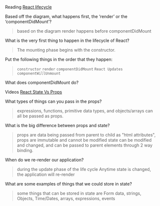 Reading
[React lifecycle](https://medium.com/@joshuablankenshipnola/react-component-lifecycle-events-cb77e670a093)

Based off the diagram, what happens first, the ‘render’ or the ‘componentDidMount’?  
>based on the diagram render happens before componentDidMount

What is the very first thing to happen in the lifecycle of React?  
>The mounting phase begins with the constructor. 


Put the following things in the order that they happen: 

>```constructor``` ```render```  ```componentDidMount```  ```React Updates```   ```componentWillUnmount```


What does componentDidMount do?  



Videos
[React State Vs Props](https://medium.com/@joshuablankenshipnola/react-component-lifecycle-events-cb77e670a093)

What types of things can you pass in the props?  
>expressions, functions, primitive data types, and objects/arrays can all be passed as props.


What is the big difference between props and state?  
>props are data being passed from parent to child as "html attributes", props are immutable and cannot be modified 
> state can be modified and changed, and can be passed to parent elements through 2 way binding.

When do we re-render our application?
>during the update phase of the life cycle
>Anytime state is changed, the application will re-render


What are some examples of things that we could store in state?  
>some things that can be stored in state are Form data, strings, Objects, Time/Dates, arrays, expressions, events


